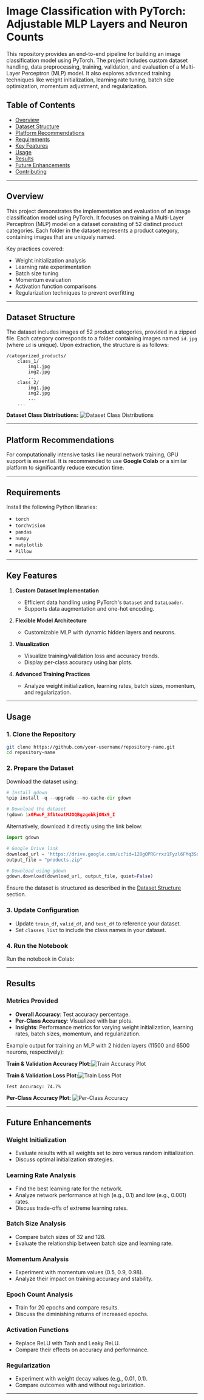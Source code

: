 # **Image Classification with PyTorch: Adjustable MLP Layers and Neuron Counts**

This repository provides an end-to-end pipeline for building an image classification model using PyTorch. The project includes custom dataset handling, data preprocessing, training, validation, and evaluation of a Multi-Layer Perceptron (MLP) model. It also explores advanced training techniques like weight initialization, learning rate tuning, batch size optimization, momentum adjustment, and regularization.

## **Table of Contents**
- [Overview](#overview)
- [Dataset Structure](#dataset-structure)
- [Platform Recommendations](#platform-recommendations)
- [Requirements](#requirements)
- [Key Features](#key-features)
- [Usage](#usage)
- [Results](#results)
- [Future Enhancements](#future-enhancements)
- [Contributing](#contributing)

---

## **Overview**

This project demonstrates the implementation and evaluation of an image classification model using PyTorch. It focuses on training a Multi-Layer Perceptron (MLP) model on a dataset consisting of 52 distinct product categories. Each folder in the dataset represents a product category, containing images that are uniquely named.

Key practices covered:
- Weight initialization analysis
- Learning rate experimentation
- Batch size tuning
- Momentum evaluation
- Activation function comparisons
- Regularization techniques to prevent overfitting

---

## **Dataset Structure**

The dataset includes images of 52 product categories, provided in a zipped file. Each category corresponds to a folder containing images named `id.jpg` (where `id` is unique). Upon extraction, the structure is as follows:

```
/categorized_products/
    class_1/
        img1.jpg
        img2.jpg
        ...
    class_2/
        img1.jpg
        img2.jpg
        ...
    ...
```

**Dataset Class Distributions:**
![Dataset Class Distributions](./Images/data-class-distributions.png)

---

## **Platform Recommendations**

For computationally intensive tasks like neural network training, GPU support is essential. It is recommended to use **Google Colab** or a similar platform to significantly reduce execution time.

---

## **Requirements**

Install the following Python libraries:

- `torch`
- `torchvision`
- `pandas`
- `numpy`
- `matplotlib`
- `Pillow`

---

## **Key Features**

1. **Custom Dataset Implementation**
   - Efficient data handling using PyTorch's `Dataset` and `DataLoader`.
   - Supports data augmentation and one-hot encoding.

2. **Flexible Model Architecture**
   - Customizable MLP with dynamic hidden layers and neurons.

3. **Visualization**
   - Visualize training/validation loss and accuracy trends.
   - Display per-class accuracy using bar plots.

4. **Advanced Training Practices**
   - Analyze weight initialization, learning rates, batch sizes, momentum, and regularization.

---

## **Usage**

### **1. Clone the Repository**
```bash
git clone https://github.com/your-username/repository-name.git
cd repository-name
```

### **2. Prepare the Dataset**
Download the dataset using:
```python
# Install gdown
%pip install -q --upgrade --no-cache-dir gdown

# Download the dataset
!gdown 1x0FwuF_3fbtoatMJOQBgzgebkjONx9_I
```

Alternatively, download it directly using the link below:
```python
import gdown

# Google Drive link
download_url = 'https://drive.google.com/uc?id=128gOPRGrrxz1Fyzl6FMq3Sdigx1VbOHq'
output_file = "products.zip"

# Download using gdown
gdown.download(download_url, output_file, quiet=False)
```

Ensure the dataset is structured as described in the [Dataset Structure](#dataset-structure) section.

### **3. Update Configuration**
- Update `train_df`, `valid_df`, and `test_df` to reference your dataset.
- Set `classes_list` to include the class names in your dataset.

### **4. Run the Notebook**
Run the notebook in Colab:


---

## **Results**

### **Metrics Provided**
- **Overall Accuracy**: Test accuracy percentage.
- **Per-Class Accuracy**: Visualized with bar plots.
- **Insights**: Performance metrics for varying weight initialization, learning rates, batch sizes, momentum, and regularization.

Example output for training an MLP with 2 hidden layers (11500 and 6500 neurons, respectively):

**Train & Validation Accuracy Plot:**![Train Accuracy Plot](./Images/train-acc_diag.png)


**Train & Validation Loss Plot:**![Train Loss Plot](./Images/train-loss-acc.png)

```
Test Accuracy: 74.7%
```

**Per-Class Accuracy Plot:**
![Per-Class Accuracy](./Images/test-per-class-acc.png)

---

## **Future Enhancements**

### **Weight Initialization**
- Evaluate results with all weights set to zero versus random initialization.
- Discuss optimal initialization strategies.

### **Learning Rate Analysis**
- Find the best learning rate for the network.
- Analyze network performance at high (e.g., 0.1) and low (e.g., 0.001) rates.
- Discuss trade-offs of extreme learning rates.

### **Batch Size Analysis**
- Compare batch sizes of 32 and 128.
- Evaluate the relationship between batch size and learning rate.

### **Momentum Analysis**
- Experiment with momentum values (0.5, 0.9, 0.98).
- Analyze their impact on training accuracy and stability.

### **Epoch Count Analysis**
- Train for 20 epochs and compare results.
- Discuss the diminishing returns of increased epochs.

### **Activation Functions**
- Replace ReLU with Tanh and Leaky ReLU.
- Compare their effects on accuracy and performance.

### **Regularization**
- Experiment with weight decay values (e.g., 0.01, 0.1).
- Compare outcomes with and without regularization.

---
